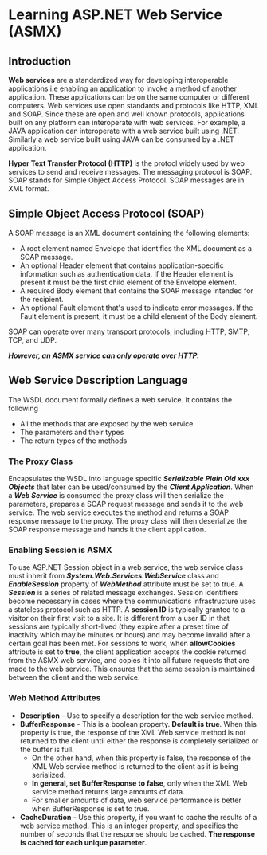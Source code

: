 # Learning ASP.NET Web Service (ASMX)

## Introduction

**Web services** are a standardized way for developing interoperable applications i.e enabling an application to invoke a method of another application.
These applications can be on the same computer or different computers. Web services use open standards and protocols like HTTP, XML and SOAP.
Since these are open and well known protocols, applications built on any platform can interoperate with web services.
For example, a JAVA application can interoperate with a web service built using .NET.
Similarly a web service built using JAVA can be consumed by a .NET application.

**Hyper Text Transfer Protocol (HTTP)** is the protocl widely used by web services to send and receive messages.
The messaging protocol is SOAP. SOAP stands for Simple Object Access Protocol. SOAP messages are in XML format.

## Simple Object Access Protocol (SOAP)

A SOAP message is an XML document containing the following elements:

- A root element named Envelope that identifies the XML document as a SOAP message.
- An optional Header element that contains application-specific information such as authentication data. If the Header element is present it must be the first child element of the Envelope element.
- A required Body element that contains the SOAP message intended for the recipient.
- An optional Fault element that's used to indicate error messages. If the Fault element is present, it must be a child element of the Body element.

SOAP can operate over many transport protocols, including HTTP, SMTP, TCP, and UDP.

***However, an ASMX service can only operate over HTTP.***

## Web Service Description Language

The WSDL document formally defines a web service. It contains the following

- All the methods that are exposed by the web service
- The parameters and their types
- The return types of the methods

### The Proxy Class

Encapsulates the WSDL into language specific ***Serializable Plain Old xxx Objects*** that later can be used/consumed by the ***Client Application***. 
When a ***Web Service*** is consumed the proxy class will then serialize the parameters, prepares a SOAP request message and sends it to the web service.
The web service executes the method and returns a SOAP response message to the proxy.
The proxy class will then deserialize the SOAP response message and hands it the client application.

### Enabling Session is ASMX
To use ASP.NET Session object in a web service, the web service class must inherit from ***System.Web.Services.WebService*** class and ***EnableSession*** property of ***WebMethod*** attribute must be set to true.
A ***Session*** is a series of related message exchanges. Session identifiers become necessary in cases where the communications infrastructure uses a stateless protocol such as HTTP.
A **session ID** is typically granted to a visitor on their first visit to a site.
It is different from a user ID in that sessions are typically short-lived (they expire after a preset time of inactivity which may be minutes or hours) and may become invalid after a certain goal has been met.
For sessions to work, when **allowCookies** attribute is set to **true**, the client application accepts the cookie returned from the ASMX web service, and copies it into all future requests that are made to the web service.
This ensures that the same session is maintained between the client and the web service.

### Web Method Attributes
- **Description** - Use to specify a description for the web service method.
- **BufferResponse** - This is a boolean property. **Default is true**. When this property is true, the response of the XML Web service method is not returned to the client until either the response is completely serialized or the buffer is full.
	- On the other hand, when this property is false, the response of the XML Web service method is returned to the client as it is being serialized.
	- **In general, set BufferResponse to false**, only when the XML Web service method returns large amounts of data.
	- For smaller amounts of data, web service performance is better when BufferResponse is set to true.
- **CacheDuration** - Use this property, if you want to cache the results of a web service method. This is an integer property, and specifies the number of seconds that the response should be cached. **The response is cached for each unique parameter**.
